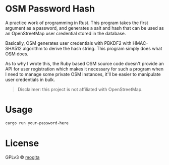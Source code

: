 # OSM Password Hash

A practice work of programming in Rust. This program takes the first argument as a password, and generates a salt and hash that can be used as an OpenStreetMap user credential stored in the database.

Basically, OSM generates user credentials with PBKDF2 with HMAC-SHA512 algorithm to derive the hash string. This program simply does what OSM does.

As to why I wrote this, the Ruby based OSM source code doesn't provide an API for user registration which makes it necessary for such a program when I need to manage some private OSM instances, it'll be easier to manipulate user credentials in bulk.

> Disclaimer: this project is not affiliated with OpenStreetMap.

# Usage

```bash
cargo run your-password-here
```

# License

GPLv3 © [mogita](https://github.com/mogita)
